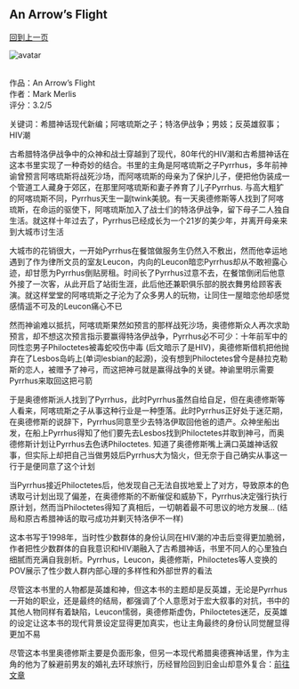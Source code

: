 ## An Arrow’s Flight
[回到上一页](https://boheme13.github.io/Reviews/)  &nbsp;&nbsp;

![avatar](https://www.worldhistory.org/img/c/p/1200x627/14193.jpg)
<br>
<br>

作品：An Arrow’s Flight<br>
作者：Mark Merlis<br>
评分：3.2/5<br>

关键词：希腊神话现代新编；阿喀琉斯之子；特洛伊战争；男妓；反英雄叙事；HIV潮

古希腊特洛伊战争中的众神和战士穿越到了现代，80年代的HIV潮和古希腊神话在这本书里实现了一种奇妙的结合。书里的主角是阿喀琉斯之子Pyrrhus，多年前神谕曾预言阿喀琉斯将战死沙场，而阿喀琉斯的母亲为了保护儿子，便把他伪装成一个管道工人藏身于郊区，在那里阿喀琉斯和妻子养育了儿子Pyrrhus. 与高大粗犷的阿喀琉斯不同，Pyrrhus天生一副twink美貌。有一天奥德修斯等人找到了阿喀琉斯，在命运的驱使下，阿喀琉斯加入了战士们的特洛伊战争，留下母子二人独自生活。就这样十年过去了，Pyrrhus已经成长为一个21岁的美少年，并离开母亲来到大城市讨生活

大城市的花销很大，一开始Pyrrhus在餐馆做服务生仍然入不敷出，然而他幸运地遇到了作为律所文员的室友Leucon，内向的Leucon暗恋Pyrrhus却从不敢袒露心迹，却甘愿为Pyrrhus倒贴房租。时间长了Pyrrhus过意不去，在餐馆倒闭后他意外接了一次客，从此开启了站街生涯，此后他还兼职俱乐部的脱衣舞男给顾客表演。就这样堂堂的阿喀琉斯之子沦为了众多男人的玩物，让同住一屋暗恋他却感觉感情遥不可及的Leucon痛心不已

然而神谕难以抵抗，阿喀琉斯果然如预言的那样战死沙场，奥德修斯众人再次求助预言，却不想这次预言指示要赢得特洛伊战争，Pyrrhus必不可少：十年前军中的同性恋男子Philoctetes被毒蛇咬伤中毒 (后文暗示了是HIV)，奥德修斯借机把他抛弃在了Lesbos岛屿上(单词lesbian的起源)，没有想到Philoctetes曾今是赫拉克勒斯的恋人，被赠予了神弓，而这把神弓就是赢得战争的关键。神谕里明示需要Pyrrhus来取回这把弓箭

于是奥德修斯派人找到了Pyrrhus，此时Pyrrhus虽然自给自足，但在奥德修斯等人看来，阿喀琉斯之子从事这种行业是一种堕落。此时Pyrrhus正好处于迷茫期，在奥德修斯的说辞下，Pyrrhus同意至少去特洛伊取回他爸的遗产。众神坐船出发，在船上Pyrrhus得知了他们要先去Lesbos找到Philoctetes并取到神弓，而奥德修斯计划让Pyrrhus去色诱Philoctetes. 知道了奥德修斯嘴上满口英雄神话叙事，但实际上却把自己当做男妓后Pyrrhus大为恼火，但无奈于自己确实从事这一行于是便同意了这个计划

当Pyrrhus接近Philoctetes后，他发现自己无法自拔地爱上了对方，导致原本的色诱取弓计划出现了偏差，在奥德修斯的不断催促和威胁下，Pyrrhus决定强行执行原计划，然而当Philoctetes得知了真相后，一切朝着最不可思议的地方发展… (结局和原古希腊神话的取弓成功并剿灭特洛伊不一样)

这本书写于1998年，当时性少数群体的身份认同在HIV潮的冲击后变得更加脆弱，作者把性少数群体的自我意识和HIV潮融入了古希腊神话，书里不同人的心里独白细腻而充满自我剖析。Pyrrhus，Leucon，奥德修斯，Philoctetes等人变换的POV展示了性少数人群内部心理的多样性和外部世界的看法

尽管这本书里的人物都是英雄和神，但这本书的主题却是反英雄，无论是Pyrrhus一开始的职业，还是最终的结局，都强调了个人意愿对于宏大叙事的对抗，书中的其他人物同样有着缺陷，Leucon懦弱，奥德修斯虚伪，Philoctetes迷茫，反英雄的设定让这本书的现代背景设定显得更加真实，也让主角最终的身份认同觉醒显得更加不易

尽管这本书里奥德修斯主要是负面形象，但另一本现代希腊奥德赛神话里，作为主角的他为了躲避前男友的婚礼去环球旅行，历经冒险回到旧金山却意外复合：[前往文章](https://boheme130.github.io/Reviews/Less/)
